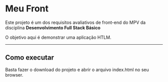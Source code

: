 # Meu Front

Este projeto é um dos requisitos avaliativos de front-end do MPV da disciplina **Desenvolvimento Full Stack Básico** 

O objetivo aqui é demonstrar uma aplicação HTLM.

---
## Como executar

Basta fazer o download do projeto e abrir o arquivo index.html no seu browser.
